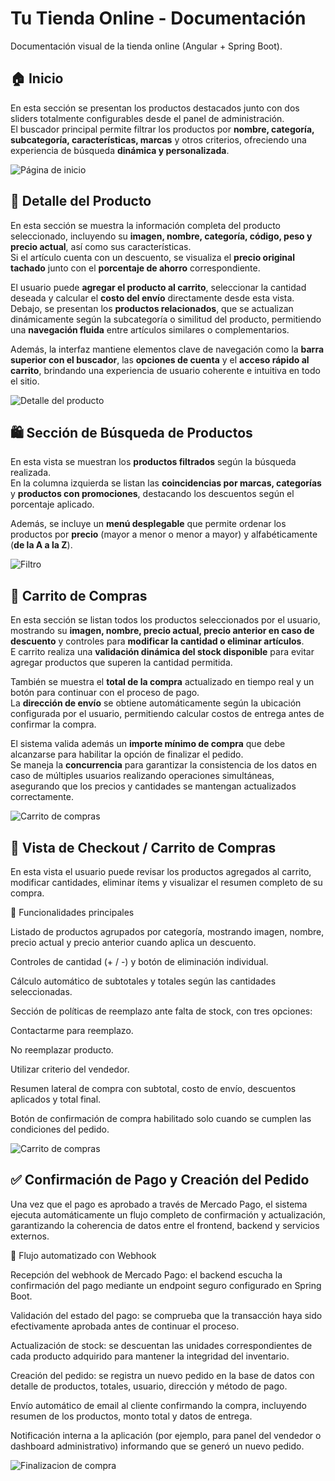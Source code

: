 # Tu Tienda Online - Documentación

Documentación visual de la tienda online (Angular + Spring Boot).

## 🏠 Inicio

En esta sección se presentan los productos destacados junto con dos sliders totalmente configurables desde el panel de administración.  
El buscador principal permite filtrar los productos por **nombre, categoría, subcategoría, características, marcas** y otros criterios, ofreciendo una experiencia de búsqueda **dinámica y personalizada**.

![Página de inicio](https://res.cloudinary.com/dlv9gwnw3/image/upload/v1761580413/home_ojsacs.png)

## 🧾 Detalle del Producto

En esta sección se muestra la información completa del producto seleccionado, incluyendo su **imagen, nombre, categoría, código, peso y precio actual**, así como sus características.  
Si el artículo cuenta con un descuento, se visualiza el **precio original tachado** junto con el **porcentaje de ahorro** correspondiente.

El usuario puede **agregar el producto al carrito**, seleccionar la cantidad deseada y calcular el **costo del envío** directamente desde esta vista.  
Debajo, se presentan los **productos relacionados**, que se actualizan dinámicamente según la subcategoría o similitud del producto, permitiendo una **navegación fluida** entre artículos similares o complementarios.

Además, la interfaz mantiene elementos clave de navegación como la **barra superior con el buscador**, las **opciones de cuenta** y el **acceso rápido al carrito**, brindando una experiencia de usuario coherente e intuitiva en todo el sitio.

![Detalle del producto](https://res.cloudinary.com/dlv9gwnw3/image/upload/v1761580886/detalle_dn6fcb.png)

## 🛍️ Sección de Búsqueda de Productos

En esta vista se muestran los **productos filtrados** según la búsqueda realizada.  
En la columna izquierda se listan las **coincidencias por marcas, categorías** y **productos con promociones**, destacando los descuentos según el porcentaje aplicado.

Además, se incluye un **menú desplegable** que permite ordenar los productos por **precio** (mayor a menor o menor a mayor) y alfabéticamente (**de la A a la Z**).

![Filtro](https://res.cloudinary.com/dlv9gwnw3/image/upload/v1761582932/busqueda-productos_vvvcpp.png)


## 🛒 Carrito de Compras

En esta sección se listan todos los productos seleccionados por el usuario, mostrando su **imagen, nombre, precio actual, precio anterior en caso de descuento** y controles para **modificar la cantidad o eliminar artículos**.  
E carrito realiza una **validación dinámica del stock disponible** para evitar agregar productos que superen la cantidad permitida.

También se muestra el **total de la compra** actualizado en tiempo real y un botón para continuar con el proceso de pago.  
La **dirección de envío** se obtiene automáticamente según la ubicación configurada por el usuario, permitiendo calcular costos de entrega antes de confirmar la compra.

El sistema valida además un **importe mínimo de compra** que debe alcanzarse para habilitar la opción de finalizar el pedido.  
Se maneja la **concurrencia** para garantizar la consistencia de los datos en caso de múltiples usuarios realizando operaciones simultáneas, asegurando que los precios y cantidades se mantengan actualizados correctamente.

![Carrito de compras](https://res.cloudinary.com/dlv9gwnw3/image/upload/v1761582812/carrito_ea5t0d.png)

## 🛒 Vista de Checkout / Carrito de Compras

En esta vista el usuario puede revisar los productos agregados al carrito, modificar cantidades, eliminar ítems y visualizar el resumen completo de su compra.

🔹 Funcionalidades principales

Listado de productos agrupados por categoría, mostrando imagen, nombre, precio actual y precio anterior cuando aplica un descuento.

Controles de cantidad (+ / -) y botón de eliminación individual.

Cálculo automático de subtotales y totales según las cantidades seleccionadas.

Sección de políticas de reemplazo ante falta de stock, con tres opciones:

Contactarme para reemplazo.

No reemplazar producto.

Utilizar criterio del vendedor.

Resumen lateral de compra con subtotal, costo de envío, descuentos aplicados y total final.

Botón de confirmación de compra habilitado solo cuando se cumplen las condiciones del pedido.

![Carrito de compras](https://res.cloudinary.com/dlv9gwnw3/image/upload/v1761584331/checkout_bf25ju.png)

## ✅ Confirmación de Pago y Creación del Pedido

Una vez que el pago es aprobado a través de Mercado Pago, el sistema ejecuta automáticamente un flujo completo de confirmación y actualización, garantizando la coherencia de datos entre el frontend, backend y servicios externos.

🔹 Flujo automatizado con Webhook

Recepción del webhook de Mercado Pago: el backend escucha la confirmación del pago mediante un endpoint seguro configurado en Spring Boot.

Validación del estado del pago: se comprueba que la transacción haya sido efectivamente aprobada antes de continuar el proceso.

Actualización de stock: se descuentan las unidades correspondientes de cada producto adquirido para mantener la integridad del inventario.

Creación del pedido: se registra un nuevo pedido en la base de datos con detalle de productos, totales, usuario, dirección y método de pago.

Envío automático de email al cliente confirmando la compra, incluyendo resumen de los productos, monto total y datos de entrega.

Notificación interna a la aplicación (por ejemplo, para panel del vendedor o dashboard administrativo) informando que se generó un nuevo pedido.

![Finalizacion de compra](https://res.cloudinary.com/dlv9gwnw3/image/upload/v1761585397/finalizar-compra_ethaym.png)

